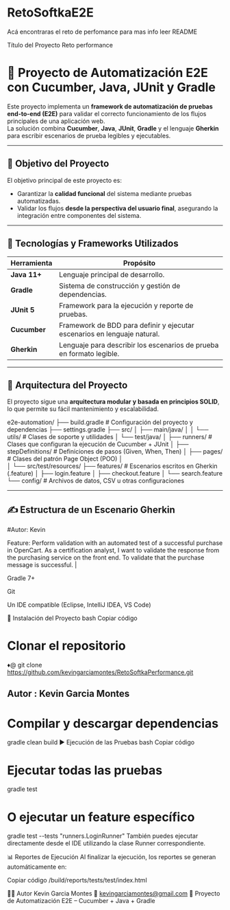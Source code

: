 # RetoSoftkaE2E
Acá encontraras el reto de perfomance para mas info leer README


Título del Proyecto
Reto performance 

# 🧪 Proyecto de Automatización E2E con Cucumber, Java, JUnit y Gradle

Este proyecto implementa un **framework de automatización de pruebas end-to-end (E2E)** para validar el correcto funcionamiento de los flujos principales de una aplicación web.  
La solución combina **Cucumber**, **Java**, **JUnit**, **Gradle** y el lenguaje **Gherkin** para escribir escenarios de prueba legibles y ejecutables.

---

## 🚀 Objetivo del Proyecto

El objetivo principal de este proyecto es:
- Garantizar la **calidad funcional** del sistema mediante pruebas automatizadas.  
- Validar los flujos **desde la perspectiva del usuario final**, asegurando la integración entre componentes del sistema.

---

## 🧩 Tecnologías y Frameworks Utilizados

| Herramienta | Propósito |
|--------------|-----------|
| **Java 11+** | Lenguaje principal de desarrollo. |
| **Gradle** | Sistema de construcción y gestión de dependencias. |
| **JUnit 5** | Framework para la ejecución y reporte de pruebas. |
| **Cucumber** | Framework de BDD para definir y ejecutar escenarios en lenguaje natural. |
| **Gherkin** | Lenguaje para describir los escenarios de prueba en formato legible. |

---

## 🧱 Arquitectura del Proyecto

El proyecto sigue una **arquitectura modular y basada en principios SOLID**, lo que permite su fácil mantenimiento y escalabilidad.

e2e-automation/
├── build.gradle # Configuración del proyecto y dependencias
├── settings.gradle
├── src/
│ ├── main/java/
│ │ └── utils/ # Clases de soporte y utilidades
│ └── test/java/
│ ├── runners/ # Clases que configuran la ejecución de Cucumber + JUnit
│ ├── stepDefinitions/ # Definiciones de pasos (Given, When, Then)
│ ├── pages/ # Clases del patrón Page Object (POO)
│  
│
└── src/test/resources/
├── features/ # Escenarios escritos en Gherkin (.feature)
│ ├── login.feature
│ ├── checkout.feature
│ └── search.feature
└── config/ # Archivos de datos, CSV u otras configuraciones

---

## ✍️ Estructura de un Escenario Gherkin

#Autor: Kevin


Feature: Perform validation with an automated test of a successful purchase in OpenCart.
  As a certification analyst,
  I want to validate the response from the purchasing service on the front end.
  To validate that the purchase message is successful.
|


Gradle 7+

Git

Un IDE compatible (Eclipse, IntelliJ IDEA, VS Code)

🧰 Instalación del Proyecto
bash
Copiar código
# Clonar el repositorio
♦@
git clone https://github.com/kevingarciamontes/RetoSoftkaPerformance.git


##  Autor : Kevin Garcia Montes

# Compilar y descargar dependencias
gradle clean build
▶️ Ejecución de las Pruebas
bash
Copiar código
# Ejecutar todas las pruebas
gradle test

# O ejecutar un feature específico
gradle test --tests "runners.LoginRunner"
También puedes ejecutar directamente desde el IDE utilizando la clase Runner correspondiente.

📊 Reportes de Ejecución
Al finalizar la ejecución, los reportes se generan automáticamente en:

Copiar código
/build/reports/tests/test/index.html

👨‍💻 Autor
Kevin Garcia Montes
📧 kevingarciamontes@gmail.com
💼 Proyecto de Automatización E2E – Cucumber + Java + Gradle